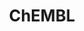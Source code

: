 ---
bigquery: https://console.cloud.google.com/bigquery?p=patents-public-data&d=ebi_chembl&page=dataset
citation: '"The ChEMBL database in 2017." Anna Gaulton, Anne Hersey, Michał Nowotka,
  A Patrícia Bento, Jon Chambers, David Mendez, Prudence Mutowo, Francis Atkinson,
  Louisa J Bellis, Elena Cibrián-Uhalte, Mark Davies, Nathan Dedman, Anneli Karlsson,
  María Paula Magariños, John P Overington, George Papadatos, Ines Smit, Andrew R
  Leach Nucleic acids Research (2017) 45 (Database Issue), D945-D954'
contributors: European Bioinformatics Institute
cost: None
description: ChEMBL Data is a manually curated database of small molecules used in
  drug discovery, including information about existing patented drugs.
documentation: 'schema: https://www.ebi.ac.uk/chembl/db_schema


  '
last_edit: 04/12/2022, 08:48:19
location: https://console.cloud.google.com/marketplace/product/google_patents_public_datasets/chembl
maintained_by: EMBL-EBI, an outstation of European Molecular Biology Laboratory
related_publications: '

  ChEMBL: towards direct deposition of bioassay data.


  Mendez D, Gaulton A, Bento AP, Chambers J, De Veij M, Félix E, Magariños MP, Mosquera
  JF, Mutowo P, Nowotka M, Gordillo-Marañón M, Hunter F, Junco L, Mugumbate G, Rodriguez-Lopez
  M, Atkinson F, Bosc N, Radoux CJ, Segura-Cabrera A, Hersey A, Leach AR.


  — Nucleic Acids Res. 2019; 47(D1):D930-D940. doi: 10.1093/nar/gky1075

  '
schema_fields:
- journal
- first_in_class
- trade_name
- src_short_name
- withdrawn_reason
- mechanism_of_action
- hrac_class_id
- submission_date
- tid_fixed
- parenteral
- who_name
- comp_go_id
- l3
- std_act_id
- ref_url
- substrate_record_id
- description
- le
- enzyme_name
- relationship
- cell_description
- definition
- record_id
- site_name
- hba_lipinski
- withdrawn_flag
- molfile
- uberon_id
- withdrawn_country
- downgraded
- as_id
- aspect
- patent_use_code
- job_id
- stem
- cell_source_organism
- annotation
- cell_name
- doc_type
- value
- acd_logp
- prod_pat_id
- ro3_pass
- product_id
- usan_year
- frac_code
- molsyn_id
- strength
- site_id
- assay_param_id
- direct_interaction
- efo_id
- alert_set_id
- mutation
- num_lipinski_ro5_violations
- warning_id
- parameter_type
- component_id
- bei
- related_tid
- active_ingredient
- caloha_id
- warning_class
- activity_count
- curation_comment
- cl_lincs_id
- end_position
- entity_type
- protein_class_synonym
- who_extra
- active_molregno
- pchembl_value
- num_ro5_violations
- mec_id
- ap_id
- compd_id
- targrel_id
- met_id
- standard_text_value
- abstract
- cx_logd
- pubmed_id
- rgid
- binding_site_comment
- accession
- standard_relation
- db_source
- published_type
- issue
- log_id
- ddd_admr
- oc_id
- assay_class_id
- assay_desc
- cpd_str_alert_id
- level4
- tax_id
- standard_inchi_key
- year
- stat
- parameter_value
- units
- isoform
- cx_most_bpka
- cell_source_tax_id
- smarts
- standard_upper_value
- mol_hrac_id
- creation_date
- level2_description
- protein_class_id
- comments
- usan_substem
- cidx
- species_group_flag
- usan_stem_id
- domain_name
- relationship_desc
- cell_id
- tbl
- biocomp_id
- hrac_code
- warning_year
- alogp
- doc_id
- parent_go_id
- uo_units
- dosage_form
- pref_name
- organism
- published_relation
- assay_strain
- mechanism_comment
- class_type
- tissue_id
- first_page
- last_active
- previous_company
- enzyme_tid
- predbind_id
- mw_monoisotopic
- max_phase
- targcomp_id
- type
- ddd_value
- company
- go_id
- usan_stem
- assay_cell_type
- label
- country
- irac_code
- volume
- mesh_id
- target_mapping
- last_page
- ass_cls_map_id
- activity_comment
- src_id
- mc_target_name
- assay_source
- assay_id
- molecule_type
- result_flag
- efo_term
- relationship_type
- clo_id
- metabolite_record_id
- prediction_method
- alert_id
- mw_freebase
- assay_tax_id
- confidence
- syn_type
- acd_most_apka
- acd_most_bpka
- upper_value
- l4
- max_phase_for_ind
- entity_id
- qed_weighted
- standard_units
- mesh_heading
- parent_type
- title
- protein_class_desc
- compound_name
- action_type
- black_box_warning
- atc_code
- site_residues
- usan_stem_definition
- class_level
- doi
- drug_record_id
- delist_flag
- alert_name
- curated_by
- sei
- mc_organism
- l7
- met_comment
- standard_value
- aidx
- smid
- pathway_id
- withdrawn_year
- standard_type
- activity_id
- indref_id
- molecular_species
- stem_class
- mc_tax_id
- prodrug
- dosed_ingredient
- mol_irac_id
- text_value
- helm_notation
- assay_type
- target_type
- subgroup
- published_units
- orig_description
- cell_source_tissue
- homologue
- mc_target_type
- canonical_smiles
- l1
- withdrawn_class
- patent_id
- warnref_id
- standard_flag
- lle
- domain_id
- protclasssyn_id
- bao_endpoint
- assay_subcellular_fraction
- major_class
- aromatic_rings
- hba
- sequence
- warning_country
- domain_description
- full_molformula
- hbd_lipinski
- warning_description
- ridx
- assay_category
- pathway_key
- data_validity_comment
- bao_id
- db_version
- level4_description
- l8
- set_name
- therapeutic_flag
- target_desc
- actsm_id
- approval_date
- co_stem_id
- level3
- synonyms
- tid
- confidence_score
- src_compound_id
- nda_type
- updated_on
- l5
- domain_type
- molregno
- compound_key
- irac_class_id
- structure_type
- src_description
- level1_description
- status
- source
- parent_id
- cellosaurus_id
- inorganic_flag
- heavy_atoms
- bao_format
- l2
- source_domain_id
- potential_duplicate
- normal_range_max
- publication_number
- mecref_id
- patent_no
- toid
- research_stem
- parent_molregno
- component_synonym
- standard_inchi
- drugind_id
- ref_type
- mol_atc_id
- first_approval
- frac_class_id
- drug_product_flag
- component_type
- mc_target_accession
- level5
- start_position
- ddd_units
- chebi_par_id
- hbd
- molecular_mechanism
- cx_logp
- mol_frac_id
- path
- oral
- polymer_flag
- psa
- indication_class
- relation
- compsyn_id
- acd_logd
- formulation_id
- version
- patent_expire_date
- ref_id
- drug_substance_flag
- qudt_units
- metref_id
- chirality
- availability_type
- bto_id
- natural_product
- src_assay_id
- assay_organism
- ddd_id
- rtb
- ingredient
- topical
- variant_id
- level1
- sequence_md5sum
- res_stem_id
- route
- assay_tissue
- warning_type
- assay_test_type
- sitecomp_id
- ddd_comment
- cell_ontology_id
- published_value
- innovator_company
- level3_description
- full_mwt
- cx_most_apka
- applicant_full_name
- chembl_id
- comp_class_id
- selectivity_comment
- priority
- met_conversion
- disease_efficacy
- updated_by
- num_alerts
- ad_type
- name
- short_name
- idx
- l6
- authors
- level2
- normal_range_min
shortname: chembl
tags:
- biotechnology
- health
- chemical
- bioinformatics
- medical
terms_of_use: CC BY-SA 3.0
title: ChEMBL
uuid: e232a192-965c-4ec9-904c-155b6dfe56c5
---
